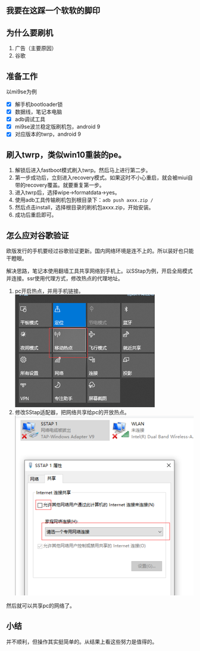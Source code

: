 ## 我要在这踩一个软软的脚印
## 为什么要刷机
1. 广告（主要原因）
2. 谷歌
   
## 准备工作
以mi9se为例

- [x] 解手机bootloader锁
- [x] 数据线，笔记本电脑
- [x] adb调试工具
- [x] mi9se波兰稳定版刷机包，android 9
- [x] 对应版本的twrp，android 9

## 刷入twrp，类似win10重装的pe。
1. 解锁后进入fastboot模式刷入twrp。然后马上进行第二步。
2. 第一步成功后，立刻进入recovery模式。如果这时不小心重启，就会被miui自带的recovery覆盖。就要重复第一步。
3. 进入twrp后，选择wipe->formatdata->yes。
4. 使用adb工具传输刷机包到根目录下：`adb push axxx.zip /`
1. 然后点击install，选择根目录的刷机包axxx.zip，开始安装。
2. 成功后重启即可。

## 怎么应对谷歌验证
欧版发行的手机要经过谷歌验证更新。国内网络环境是连不上的。所以装好也只能干瞪眼。

解决思路，笔记本使用翻墙工具共享网络到手机上。以SStap为例，开启全局模式并连接。ssr使用代理方式，修改热点的代理地址。
1. pc开启热点，并用手机链接。  
   ![](assets/2020-06-11-15-02-18.png)
2. 修改SStap适配器，把网络共享给pc的开放热点。  
   ![](assets/2020-06-11-15-00-12.png) 

然后就可以共享pc的网络了。

## 小结
并不顺利，但操作其实挺简单的。从结果上看这些努力是值得的。

